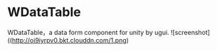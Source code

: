 # WDataTable

WDataTable，a data form component for unity by ugui.
![screenshot]((http://oi9iyrpv0.bkt.clouddn.com/1.png)